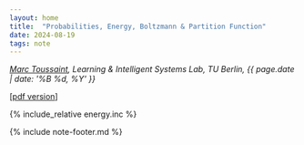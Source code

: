 ```yaml
---
layout: home
title:  "Probabilities, Energy, Boltzmann & Partition Function"
date: 2024-08-19
tags: note
---
```


*[Marc Toussaint](https://www.user.tu-berlin.de/mtoussai/), Learning &
Intelligent Systems Lab, TU Berlin, {{ page.date  | date: '%B %d, %Y' }}*

[[pdf version](../pdfs/energy.pdf)]

{% include_relative energy.inc %}

{% include note-footer.md %}
